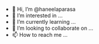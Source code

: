 - 👋 Hi, I’m @haneelaparasa
- 👀 I’m interested in ...
- 🌱 I’m currently learning ...
- 💞️ I’m looking to collaborate on ...
- 📫 How to reach me ...

<!---
hanelaparasa/hanelaparasa is a ✨ special ✨ repository because its `README.md` (this file) appears on your GitHub profile.
You can click the Preview link to take a look at your changes.
--->
